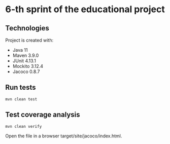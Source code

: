 # 6-th sprint of the educational project
## Technologies
Project is created with:
* Java 11
* Maven 3.9.0
* JUnit 4.13.1
* Mockito 3.12.4
* Jacoco 0.8.7

## Run tests
```
mvn clean test
```
## Test coverage analysis
```
mvn clean verify
```
Open the file in a browser target/site/jacoco/index.html.

